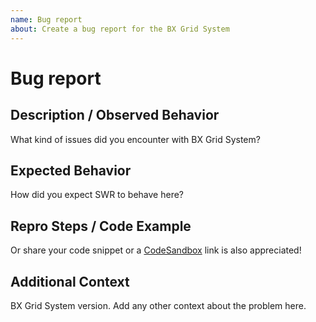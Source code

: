 ```yaml
---
name: Bug report
about: Create a bug report for the BX Grid System
---
```


# Bug report

## Description / Observed Behavior

What kind of issues did you encounter with BX Grid System?

## Expected Behavior

How did you expect SWR to behave here?

## Repro Steps / Code Example

Or share your code snippet or a [CodeSandbox](https://codesandbox.io) link is also appreciated!

## Additional Context

BX Grid System version.
Add any other context about the problem here.
